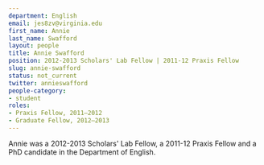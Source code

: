 ```yaml
---
department: English
email: jes8zv@virginia.edu
first_name: Annie
last_name: Swafford
layout: people
title: Annie Swafford
position: 2012-2013 Scholars' Lab Fellow | 2011-12 Praxis Fellow
slug: annie-swafford
status: not_current
twitter: annieswafford
people-category:
- student
roles:
- Praxis Fellow, 2011–2012
- Graduate Fellow, 2012–2013
---
```


Annie was a 2012-2013 Scholars' Lab Fellow, a 2011-12 Praxis Fellow and a PhD candidate in the Department of English.

